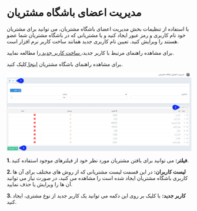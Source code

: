 # مدیریت اعضای باشگاه مشتریان

با استفاده از تنظیمات بخش مدیریت اعضای باشگاه مشتریان، می توانید برای مشتریان خود نام کاربری و رمز عبور ایجاد کنید و یا مشتریانی که در باشگاه مشتریان شما عضو هستند را ویرایش کنید.  تعیین نام کاربری جدید همانند ساخت کاربر نرم افزار است.

برای مشاهده راهنمای مرتبط با کاربر جدید،[ ساخت کاربر جدید ](https://github.com/1stco/PayamGostarDocs/blob/master/Help/Settings/Manage-groups-and-users/users/Build-a-new-user/Build-a-new-user.md)را مطالعه نمایید. 

برای مشاهده راهنمای باشگاه مشتریان [اینجا ](https://github.com/1stco/PayamGostarDocs/blob/master/Help/Supplementary-modules/customer-club/Customer-dashboard/Customer-dashboard.md)کلیک کنید.

![](Customersclubmanagement1.png)

**1. فیلتر:** می توانید برای یافتن مشتریان مورد نظر خود از فیلترهای موجود استفاده کنید.

**2. لیست کاربران:** در این قسمت لیست مشتریانی که از روش های مختلف برای آن ها کاربری باشگاه مشتریان ایجاد شده است را مشاهده می کنید، در صورت نیاز می توانید آن ها را ویرایش یا حذف نمایید.

**3. کاربر جدید:** با کلیک بر روی این دکمه می توانید یک کاربر جدید از نوع مشتری، ایجاد کنید.

